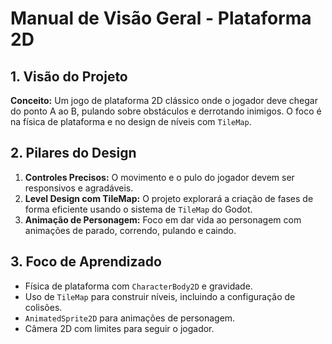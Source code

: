 # Manual de Visão Geral - Plataforma 2D

## 1. Visão do Projeto

**Conceito:** Um jogo de plataforma 2D clássico onde o jogador deve chegar do ponto A ao B, pulando sobre obstáculos e derrotando inimigos. O foco é na física de plataforma e no design de níveis com `TileMap`.

## 2. Pilares do Design

1.  **Controles Precisos:** O movimento e o pulo do jogador devem ser responsivos e agradáveis.
2.  **Level Design com TileMap:** O projeto explorará a criação de fases de forma eficiente usando o sistema de `TileMap` do Godot.
3.  **Animação de Personagem:** Foco em dar vida ao personagem com animações de parado, correndo, pulando e caindo.

## 3. Foco de Aprendizado

*   Física de plataforma com `CharacterBody2D` e gravidade.
*   Uso de `TileMap` para construir níveis, incluindo a configuração de colisões.
*   `AnimatedSprite2D` para animações de personagem.
*   Câmera 2D com limites para seguir o jogador.
